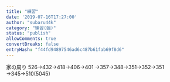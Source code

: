 ```yaml
---
title: "練習"
date: '2019-07-16T17:27:00'
author: "subaru44k"
category: "練習(強)"
status: "publish"
allowComments: true
convertBreaks: false
entryHash: "f44fd94897546ad6c487b61fab69f8d6"
---
```

家の周り
526→432→418→406→401
→357→348→351→352→351
→345→510(5045)
